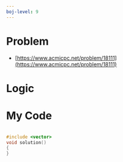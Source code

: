 ```yaml
---
boj-level: 9
---
```


# Problem

- [https://www.acmicpc.net/problem/18111](https://www.acmicpc.net/problem/18111)
# Logic

# My Code

```cpp

#include <vector>
void solution()
{
}


```
